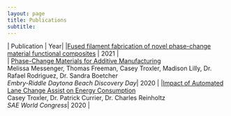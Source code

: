 ```yaml
---
layout: page
title: Publications 
subtitle: 
---
```


| Publication | Year| 
|[Fused filament fabrication of novel phase-change material functional composites](https://www.sciencedirect.com/science/article/pii/S221486042100004X) | 2021 |  
| [Phase-Change Materials for Additive Manufacturing](https://commons.erau.edu/cgi/viewcontent.cgi?article=1413&context=discovery-day) <br>Melissa Messenger, Thomas Freeman, Casey Troxler, Madison Lilly, Dr. Rafael Rodriguez, Dr. Sandra Boetcher <br> *Embry-Riddle Daytona Beach Discovery Day*| 2020 | 
|[Impact of Automated Lane Change Assist on Energy Consumption](https://www.sae.org/publications/technical-papers/content/2020-01-0082/) <br>Casey Troxler, Dr. Patrick Currier, Dr. Charles Reinholtz  <br> *SAE World Congress*| 2020 | 